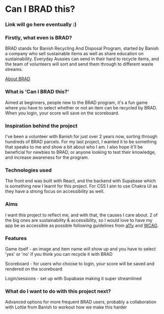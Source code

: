 # Can I BRAD this?

### Link will go here eventually :)

### Firstly, what even is BRAD?

BRAD stands for Banish Recycling And Disposal Program, started by Banish a company who sell sustainable items as well as share education on sustainability. Everyday Aussies can send in their hard to recycle items, and the team of volunteers will sort and send them through to different waste streams.

[About BRAD](https://banish.com.au/pages/recycling-program)

### What is 'Can I BRAD this?'

Aimed at beginners, people new to the BRAD program, it's a fun game where you have to select whether or not an item can be recycled by BRAD. When you login, your score will save on the scoreboard.

### Inspiration behind the project

I've been a volunteer with Banish for just over 2 years now, sorting through hundreds of BRAD parcels. For my last project, I wanted it to be something that speaks to me and show a bit about who I am. I also hope it'll be beneficial for newbies to BRAD, or anyone looking to test their knowledge, and increase awareness for the program.

### Technologies used

The front end was built with React, and the backend with Supabase which is something new I learnt for this project. For CSS I aim to use Chakra UI as they have a strong focus on accessibility as well.

### Aims

I want this project to reflect me, and with that, the causes I care about. 2 of the big ones are sustainability & accessibility, so I would love to have my app be as accessible as possible following guidelines from [a11y](https://www.a11yproject.com/) and [WCAG](https://www.w3.org/WAI/standards-guidelines/wcag/).

### Features

Game itself - an image and item name will show up and you have to select 'yes' or 'no' if you think you can recycle it with BRAD

Scoreboard - for users who choose to login, your score will be saved and rendered on the scoreboard

Login/sessions - set up with Supabase making it super streamlined

### What do I want to do with this project next?

Advanced options for more frequent BRAD users, probably a collaboration with Lottie from Banish to workout how we make this harder
